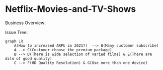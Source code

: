 # Netflix-Movies-and-TV-Shows

Business Overview: 

Issue Tree:
```mermaid
graph LR
    A(How to increased ARPU in 2021?)  --> B(Many customer subscribe)
    A --> C(Customer choose the premium package)
    B --> D(There is wide selection of varied films) & E(There are dilm of good quality)
    C --> F(HD Quality Resolution) & G(Use more than one device)
```
